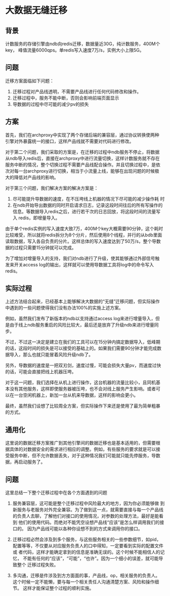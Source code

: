 # 大数据无缝迁移

## 背景

计数服务的存储引擎由ndb向redis迁移，数据量近30G，纯计数服务，400M个key，
峰值流量6000qps。单redis写入速度7万/s，实例大小上限5G。

## 问题

迁移方案面临如下问题：

1. 迁移过程对产品线透明，不需要产品线进行任何代码修改和操作。
2. 迁移过程中，服务不能中断，否则会影响前端页面显示
3. 导数据的过程中尽可能的减少pv的损失

## 方案

首先，我们在archproxy中实现了两个存储后端的兼容层，通过协议转换使两种
引擎对外暴露统一的接口，这样产品线就不需要对代码进行修改。

对于第二个问题，我们采取的方案是，在迁移的过程中ndb服务不停止，将数据
从ndb导入redis后，直接在archproxy中进行流量切换，这样计数服务就不存在
服务中断的情况，整个切换过程不需要产品线配合操作。并且切换过程中，是依
次对每一台archproxy进行切换，相当于小流量上线，能够在出现问题的时候极
大的降低对产品线的影响。

对于第三个问题，我们解决方案的解决方案是：

1. 尽可能提升导数据的速度，在不压垮线上机器的情况下尽可能的减少操作耗
时
2. 在ndb开始导出数据的同时开启请求日志，记录这段时间往后的所有写操作的
信息。等数据导入redis之后，进行若干次的日志回放，将这段时间的流量写入
redis，即增量导入。

由于单个redis实例的写入速度大致7万，400M个key大概需要90分钟，这个耗时
比较难受，所以就将redis拆分为8个分片，然后使用8个线程，并行的从bdb里面
读取数据，写入各自负责的分片。这样总体的写入速度达到了50万/s，整个导数
据的过程只需要15分钟就可以完成。

为了增加对增量导入的支持，我们对ndb进行了升级，使其能够通过外部信号触
发来开关access log的输出，这样就可以使用导数据工具将log中的命令写入
redis。

## 实际过程

上述方法结合起来，已经基本上能够解决大数据的“无缝”迁移问题，但实际操作
中遇到的一些问题使得我们没有办法100%的实施上述方案。

例如，虽然我们发布了新版本的ndb以支持通过access log来进行增量导入，但
是由于线上ndb服务重启的风险比较大，最后还是放弃了升级ndb来进行增量同步。

不过，不过这一决定是建立在我们的工具可以在15分钟内搞定数据导入，低峰期
的话，这段时间的损失是可以接受的基础上的。如果我们需要90分钟才能完成数
据导入，那么也就只能冒着风险升级ndb了。

另外，导数据的速度是一把双刃剑，速度过慢，可能会损失大量pv，而速度过快
的话，可能会直接把线上机器压垮。

对于这一问题，我们选择在从机上进行操作，这台机器的流量比较小，且同机基
本没有其他服务，这样即使服务器被压垮，也不会对线上服务产生影响。或者可
以在一台空闲机器上，新加一台从机来导数据，这样的影响会更小。

最终，虽然我们设想了比较周全方案，但实际操作下来还是使用了最为简单粗暴
的方式。

## 通用化

这里说的数据迁移方案推广到其他引擎间的数据迁移也是基本适用的，但需要根
据具体的对数据安全的需求进行相应的调整。例如，有些服务的要求就是可以接
受服务中断，但不允许数据丢失，对于这种情况我们可能就只能先停服务，导数
据，再启动服务了。

## 问题

这里总结一下整个迁移过程中在各个方面遇到的问题

1. 服务兼容层，这可能是整个迁移过程中风险最大的地方，因为你必须能够做
到新服务与老服务对外完全兼容。为了做到这一点，就需要直接与每一个产品线
的负责人去聊，了解他们对接口的使用情况，对参数的处理方法，最好是能看到
他们的使用代码。而绝对不能凭空设想产品线“应该”是怎么样调用我们的接口的。
因为产品线可能以各种你设想不到的方式来调用你的接口。

2. 迁移过程必然会涉及到多个服务，与这些服务相关的一些参数细节，如pid，
配置等等，不仅要从对应服务负责人的口中得知，一定要看到实际的配置文件或
者代码，这样才能确定拿到的信息是准确无误的。这个时候不能相信人的记忆，
不能有任何的“应该”，“可能”，“也许”。因为一个细小的误差，就可能导致整个
迁移过程失败。

3. 多沟通，迁移是件涉及到方方面面的事，产品线，op，相关服务的负责人。
这个时候一定不能懒，要与每一个相关责任人沟通清楚方案、风险和操作细节。
这样才能保证整个过程的顺利实施。
